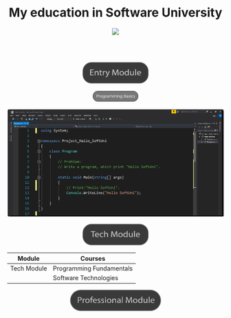 <h1 align="center">My education in Software University</h1>



<p align= "center" ><a href="https://softuni.bg/"><img src ="http://www.nakov.com/wp-content/uploads/2014/01/Software-University-Logo-blue-horizontal.png"></a></p>
<h2 align="center"></h2>
</br>
<p align="center"><img src="Images/Entry Module.png" wight="200px" height="50px"></p>

<p align="center"><img src="Images/Programming Basics .png" wight="100px" height="25px"></p>

<p align="center"><img src="Images/Programming Basics_Code.png" wight="250px" height="250"></p>

<p align="center"><img src="Images/Tech Module.png" wight="200px" height="50px"></p>

| Module  	      |  Courses	|
|---	|---	      |
|  Tech Module	|  Programming Fundamentals	|
|              |  Software Technologies      |
                
<p align="center"><img src="Images/Professional Module.png" wight="200px" height="50px"></p>

